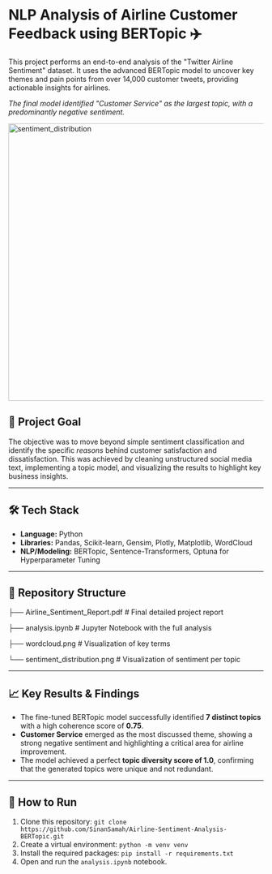 # NLP Analysis of Airline Customer Feedback using BERTopic ✈️

This project performs an end-to-end analysis of the "Twitter Airline Sentiment" dataset. It uses the advanced BERTopic model to uncover key themes and pain points from over 14,000 customer tweets, providing actionable insights for airlines.


*The final model identified "Customer Service" as the largest topic, with a predominantly negative sentiment.*

<img width="1178" height="547" alt="sentiment_distribution" src="https://github.com/user-attachments/assets/2bdfa9e3-dcde-420a-8f02-ee682895700c" />


## 🎯 Project Goal

The objective was to move beyond simple sentiment classification and identify the specific *reasons* behind customer satisfaction and dissatisfaction. This was achieved by cleaning unstructured social media text, implementing a topic model, and visualizing the results to highlight key business insights.

---

## 🛠️ Tech Stack

* **Language:** Python
* **Libraries:** Pandas, Scikit-learn, Gensim, Plotly, Matplotlib, WordCloud
* **NLP/Modeling:** BERTopic, Sentence-Transformers, Optuna for Hyperparameter Tuning

---

## 📂 Repository Structure
├── Airline_Sentiment_Report.pdf    # Final detailed project report

├── analysis.ipynb                  # Jupyter Notebook with the full analysis

├── wordcloud.png                   # Visualization of key terms

└── sentiment_distribution.png      # Visualization of sentiment per topic

---

## 📈 Key Results & Findings

* The fine-tuned BERTopic model successfully identified **7 distinct topics** with a high coherence score of **0.75**.
* **Customer Service** emerged as the most discussed theme, showing a strong negative sentiment and highlighting a critical area for airline improvement.
* The model achieved a perfect **topic diversity score of 1.0**, confirming that the generated topics were unique and not redundant.

---

## 🚀 How to Run

1.  Clone this repository: `git clone https://github.com/SinanSamah/Airline-Sentiment-Analysis-BERTopic.git`
2.  Create a virtual environment: `python -m venv venv`
3.  Install the required packages: `pip install -r requirements.txt`
4.  Open and run the `analysis.ipynb` notebook.
